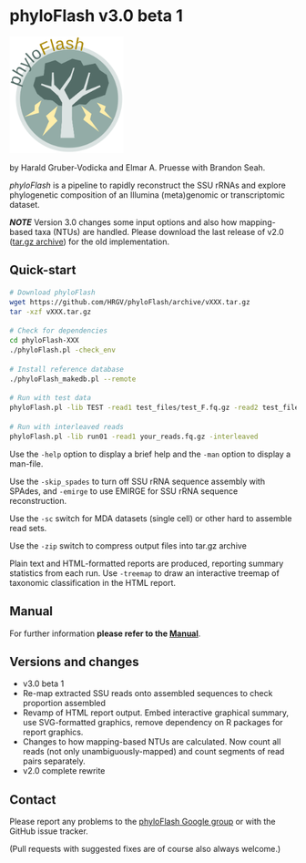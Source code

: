 phyloFlash v3.0 beta 1
==============

<img src="docs/phyloFlash_logo.png" width="200" alt="phyloFlash logo" />

by Harald Gruber-Vodicka and Elmar A. Pruesse with Brandon Seah.

*phyloFlash* is a pipeline to rapidly reconstruct the SSU rRNAs and explore phylogenetic composition of an Illumina (meta)genomic or transcriptomic dataset.

***NOTE*** Version 3.0 changes some input options and also how mapping-based taxa (NTUs) are handled. Please download the last release of v2.0 ([tar.gz archive](https://github.com/HRGV/phyloFlash/archive/v2.0-beta6.tar.gz)) for the old implementation.

Quick-start
-----------

```bash
# Download phyloFlash
wget https://github.com/HRGV/phyloFlash/archive/vXXX.tar.gz  
tar -xzf vXXX.tar.gz

# Check for dependencies
cd phyloFlash-XXX
./phyloFlash.pl -check_env

# Install reference database
./phyloFlash_makedb.pl --remote

# Run with test data
phyloFlash.pl -lib TEST -read1 test_files/test_F.fq.gz -read2 test_files/test_R.fq.gz

# Run with interleaved reads
phyloFlash.pl -lib run01 -read1 your_reads.fq.gz -interleaved
```

Use the `-help` option to display a brief help and the `-man` option to display a man-file.

Use the `-skip_spades` to turn off SSU rRNA sequence assembly with SPAdes, and `-emirge` to use EMIRGE for SSU rRNA sequence reconstruction.

Use the `-sc` switch for MDA datasets (single cell) or other hard to assemble read sets.

Use the `-zip` switch to compress output files into tar.gz archive

Plain text and HTML-formatted reports are produced, reporting summary statistics from each run. Use `-treemap` to draw an interactive treemap of taxonomic classification in the HTML report.

Manual
------

For further information **please refer to the [Manual](https://hrgv.github.io/phyloFlash)**.

Versions and changes
--------------------

* v3.0 beta 1
 * Re-map extracted SSU reads onto assembled sequences to check proportion assembled
 * Revamp of HTML report output. Embed interactive graphical summary, use SVG-formatted graphics, remove dependency on R packages for report graphics.
 * Changes to how mapping-based NTUs are calculated. Now count all reads (not only unambiguously-mapped) and count segments of read pairs separately.
* v2.0 complete rewrite

Contact
-------

Please report any problems to the [phyloFlash Google group](https://groups.google.com/forum/#!forum/phyloflash) or with the GitHub issue tracker.

(Pull requests with suggested fixes are of course also always welcome.)
